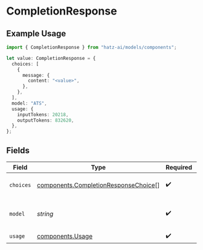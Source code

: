 # CompletionResponse

## Example Usage

```typescript
import { CompletionResponse } from "hatz-ai/models/components";

let value: CompletionResponse = {
  choices: [
    {
      message: {
        content: "<value>",
      },
    },
  ],
  model: "ATS",
  usage: {
    inputTokens: 20218,
    outputTokens: 832620,
  },
};
```

## Fields

| Field                                                                                        | Type                                                                                         | Required                                                                                     | Description                                                                                  |
| -------------------------------------------------------------------------------------------- | -------------------------------------------------------------------------------------------- | -------------------------------------------------------------------------------------------- | -------------------------------------------------------------------------------------------- |
| `choices`                                                                                    | [components.CompletionResponseChoice](../../models/components/completionresponsechoice.md)[] | :heavy_check_mark:                                                                           | List of completion choices                                                                   |
| `model`                                                                                      | *string*                                                                                     | :heavy_check_mark:                                                                           | The AI model used for processing                                                             |
| `usage`                                                                                      | [components.Usage](../../models/components/usage.md)                                         | :heavy_check_mark:                                                                           | N/A                                                                                          |